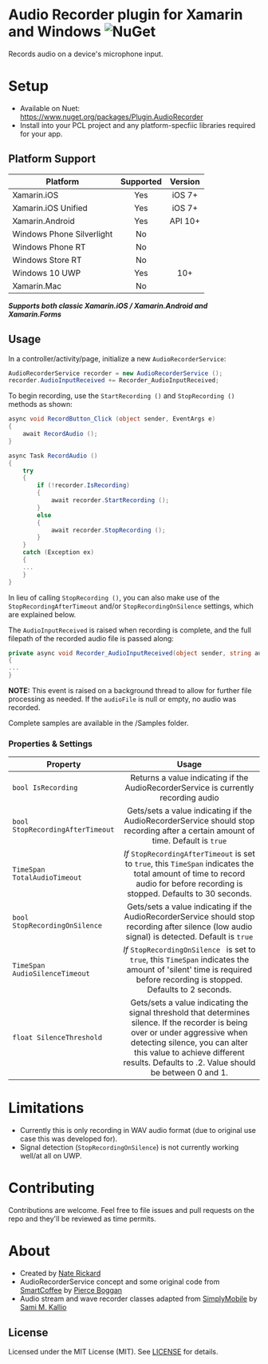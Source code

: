 # Audio Recorder plugin for Xamarin and Windows ![NuGet](https://img.shields.io/nuget/v/Plugin.AudioRecorder.svg?label=NuGet)

Records audio on a device's microphone input.

# Setup

- Available on Nuet: https://www.nuget.org/packages/Plugin.AudioRecorder
- Install into your PCL project and any platform-specfiic libraries required for your app.

## Platform Support

|Platform|Supported|Version|
| ------------------- | :-----------: | :------------------: |
|Xamarin.iOS|Yes|iOS 7+|
|Xamarin.iOS Unified|Yes|iOS 7+|
|Xamarin.Android|Yes|API 10+|
|Windows Phone Silverlight|No||
|Windows Phone RT|No||
|Windows Store RT|No||
|Windows 10 UWP|Yes|10+|
|Xamarin.Mac|No||

**_Supports both classic Xamarin.iOS / Xamarin.Android and Xamarin.Forms_**

## Usage

In a controller/activity/page, initialize a new `AudioRecorderService`: 

```C#
AudioRecorderService recorder = new AudioRecorderService ();recorder.AudioInputReceived += Recorder_AudioInputReceived;
```

To begin recording, use the `StartRecording ()` and `StopRecording ()` methods as shown:

```C#
async void RecordButton_Click (object sender, EventArgs e){	await RecordAudio ();}async Task RecordAudio (){	try	{		if (!recorder.IsRecording)		{			await recorder.StartRecording ();		}		else		{			await recorder.StopRecording ();		}	}	catch (Exception ex)	{
	...	}}
```

In lieu of calling `StopRecording ()`, you can also make use of the `StopRecordingAfterTimeout` and/or `StopRecordingOnSilence` settings, which are explained below.

The `AudioInputReceived` is raised when recording is complete, and the full filepath of the recorded audio file is passed along:


```C#
private async void Recorder_AudioInputReceived(object sender, string audioFile){
...}
```

**NOTE:** This event is raised on a background thread to allow for further file processing as needed.  If the `audioFile` is null or empty, no audio was recorded.

Complete samples are available in the /Samples folder.


### Properties & Settings

|Property|Usage|
| ------------------- | :---------------------: |
| `bool IsRecording` | Returns a value indicating if the AudioRecorderService is currently recording audio |
| `bool StopRecordingAfterTimeout` | Gets/sets a value indicating if the AudioRecorderService should stop recording after a certain amount of time.  Default is `true` |
| `TimeSpan TotalAudioTimeout ` | _If_ `StopRecordingAfterTimeout` is set to `true`, this `TimeSpan` indicates the total amount of time to record audio for before recording is stopped. Defaults to 30 seconds. |
| `bool StopRecordingOnSilence ` | Gets/sets a value indicating if the AudioRecorderService should stop recording after silence (low audio signal) is detected.  Default is `true` |
| `TimeSpan AudioSilenceTimeout ` | _If_ `StopRecordingOnSilence ` is set to `true`, this `TimeSpan` indicates the amount of 'silent' time is required before recording is stopped. Defaults to 2 seconds. |
| `float SilenceThreshold` | Gets/sets a value indicating the signal threshold that determines silence.  If the recorder is being over or under aggressive when detecting silence, you can alter this value to achieve different results.  Defaults to .2. Value should be between 0 and 1. |


# Limitations

- Currently this is only recording in WAV audio format (due to original use case this was developed for).
- Signal detection (`StopRecordingOnSilence`) is not currently working well/at all on UWP.


# Contributing

Contributions are welcome.  Feel free to file issues and pull requests on the repo and they'll be reviewed as time permits.


# About

- Created by [Nate Rickard](https://github.com/naterickard)
- AudioRecorderService concept and some original code from [SmartCoffee](https://github.com/pierceboggan/smartcoffee) by [Pierce Boggan](https://github.com/pierceboggan)
- Audio stream and wave recorder classes adapted from [SimplyMobile](https://github.com/sami1971/SimplyMobile) by [Sami M. Kallio](https://github.com/sami1971)


## License

Licensed under the MIT License (MIT). See [LICENSE](LICENSE) for details.